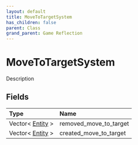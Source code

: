 ```yaml
---
layout: default
title: MoveToTargetSystem
has_children: false
parent: Class
grand_parent: Game Reflection
---
```

# MoveToTargetSystem
Description 

## Fields

| Type | Name |
|:----------|:--------------|
| Vector< [Entity](/riftbreaker-wiki/docs/game-reflection/classes/entity/) > | removed_move_to_target |
| Vector< [Entity](/riftbreaker-wiki/docs/game-reflection/classes/entity/) > | created_move_to_target |

